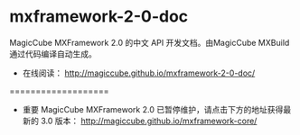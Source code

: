mxframework-2-0-doc
===================

MagicCube MXFramework 2.0 的中文 API 开发文档。由MagicCube MXBuild通过代码编译自动生成。

* 在线阅读：
http://magiccube.github.io/mxframework-2-0-doc/


===================
* 重要
MagicCube MXFramework 2.0 已暂停维护，请点击下方的地址获得最新的 3.0 版本：
http://magiccube.github.io/mxframework-core/
